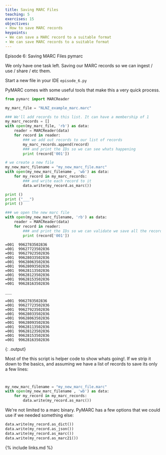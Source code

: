 ```yaml
---
title: Saving MARC Files
teaching: 5
exercises: 15
objectives:
- How to save MARC records
keypoints:
- We can save a MARC record to a suitable format
- We can save MARC records to a suitable format 
---
```

Episode 6: Saving MARC Files pymarc

We only have one task left. Saving our MARC records so we can ingest / use / share / etc them.  

Start a new file in your IDE <code>episode_6.py</code>

PyMARC comes with some useful tools that make this a very quick process. 

```python
from pymarc import MARCReader

my_marc_file = "NLNZ_example_marc.marc"

### We'll add records to this list. It can have a membership of 1 
my_marc_records = []
with open(my_marc_file, 'rb') as data:
    reader = MARCReader(data)
    for record in reader:
        ### we add out records to our list of records
        my_marc_records.append(record)
        ### and print the IDs so we can see whats happening
        print (record['001'])

# we create a new file
my_new_marc_filename = "my_new_marc_file.marc" 
with open(my_new_marc_filename , 'wb') as data:
    for my_record in my_marc_records:
        ### and write each record to it
        data.write(my_record.as_marc())

print ()
print ("___")
print ()

### we open the new marc file
with open(my_new_marc_filename, 'rb') as data:
    reader = MARCReader(data)
    for record in reader:
        ### and print the IDs so we can validate we save all the records
        print (record['001'])

```

~~~
=001  9962783502836
=001  99627723502836
=001  99627923502836
=001  99628033502836
=001  99628063502836
=001  99628093502836
=001  99628113502836
=001  99628123502836
=001  99628153502836
=001  99628163502836

___

=001  9962783502836
=001  99627723502836
=001  99627923502836
=001  99628033502836
=001  99628063502836
=001  99628093502836
=001  99628113502836
=001  99628123502836
=001  99628153502836
=001  99628163502836
~~~
{: .output}

Most of the this script is helper code to show whats going!. If we strip it down to the basics, and assuming we have a list of records to save its only a few lines:

```python


my_new_marc_filename = "my_new_marc_file.marc" 
with open(my_new_marc_filename , 'wb') as data:
    for my_record in my_marc_records:
        data.write(my_record.as_marc())


```

We're not limited to a marc binary. PyMARC has a few options that we could use if we needed something else:

```python
data.write(my_record.as_dict())
data.write(my_record.as_json())
data.write(my_record.as_marc())
data.write(my_record.as_marc21())
```


{% include links.md %}